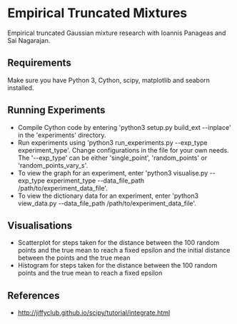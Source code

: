 # Empirical Truncated Mixtures
Empirical truncated Gaussian mixture research with Ioannis Panageas and Sai Nagarajan.

## Requirements
Make sure you have Python 3, Cython, scipy, matplotlib and seaborn installed.

## Running Experiments
- Compile Cython code by entering 'python3 setup.py build_ext --inplace' in the 'experiments' directory.
- Run experiments using 'python3 run_experiments.py --exp_type experiment_type'. Change configurations in the file for your own needs. The '--exp_type' can be either 'single_point', 'random_points' or 'random_points_vary_s'.
- To view the graph for an experiment, enter 'python3 visualise.py --exp_type experiment_type --data_file_path /path/to/experiment_data_file'.
- To view the dictionary data for an experiment, enter 'python3 view_data.py --data_file_path /path/to/experiment_data_file'.

## Visualisations
- Scatterplot for steps taken for the distance between the 100 random points and the true mean to reach a fixed epsilon and the initial distance between the points and the true mean
- Histogram for steps taken for the distance between the 100 random points and the true mean to reach a fixed epsilon

## References
- http://jiffyclub.github.io/scipy/tutorial/integrate.html